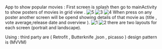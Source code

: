 App to show popular movies :
First screen is splash then go to mainActivity to show posters of movies in grid view .
![5](https://user-images.githubusercontent.com/36794457/72382057-273d5200-3721-11ea-91fd-081ddcf49beb.jpeg)
  ![3](https://user-images.githubusercontent.com/36794457/72382038-1e4c8080-3721-11ea-9f00-5c29a6d6bfdc.jpeg)  ![4](https://user-images.githubusercontent.com/36794457/72382044-21477100-3721-11ea-8af9-d72d1889ae93.jpeg)
When press on any poster another screen will be opend showing details of that movie as (title , vote average,release date and overview ).
![1](https://user-images.githubusercontent.com/36794457/72382024-15f44580-3721-11ea-96b1-ec2345a9b921.jpeg)  ![2](https://user-images.githubusercontent.com/36794457/72382033-1b519000-3721-11ea-996a-5316fd9fcd08.jpeg)
there are two layouts for each screen (portrait and landscape).

Using :
third party are ( Retrofit , Butterknife ,json , picasso )
design pattern is (MVVM)
